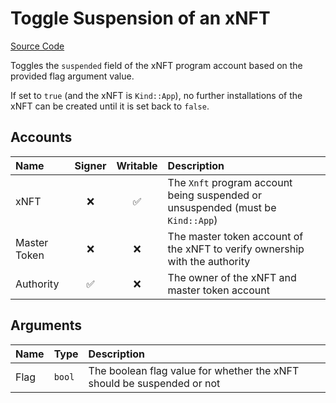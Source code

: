 # Toggle Suspension of an xNFT

[Source Code](https://github.com/coral-xyz/xnft/blob/master/programs/xnft/src/instructions/set_suspended.rs)

Toggles the `suspended` field of the xNFT program account based on the provided flag argument value.

If set to `true` (and the xNFT is `Kind::App`), no further installations of the xNFT can be created until it is set back to `false`.

## Accounts

| Name         | Signer | Writable | Description                                                                     |
| :----------- | :----: | :------: | :------------------------------------------------------------------------------ |
| xNFT         |   ❌   |    ✅    | The `Xnft` program account being suspended or unsuspended (must be `Kind::App`) |
| Master Token |   ❌   |    ❌    | The master token account of the xNFT to verify ownership with the authority     |
| Authority    |   ✅   |    ❌    | The owner of the xNFT and master token account                                  |

## Arguments

| Name | Type   | Description                                                            |
| :--- | :----- | :--------------------------------------------------------------------- |
| Flag | `bool` | The boolean flag value for whether the xNFT should be suspended or not |
